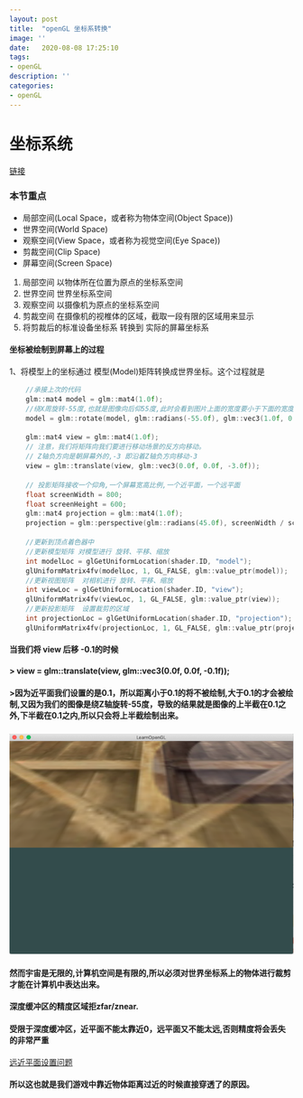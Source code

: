 ```yaml
---
layout: post
title:  "openGL 坐标系转换"
image: ''
date:   2020-08-08 17:25:10
tags:
- openGL
description: ''
categories: 
- openGL
---
```


# 坐标系统
[链接](https://learnopengl-cn.github.io/01%20Getting%20started/08%20Coordinate%20Systems/)
### 本节重点
* 局部空间(Local Space，或者称为物体空间(Object Space))
* 世界空间(World Space)
* 观察空间(View Space，或者称为视觉空间(Eye Space))
* 剪裁空间(Clip Space)
* 屏幕空间(Screen Space)

1. 局部空间 以物体所在位置为原点的坐标系空间
2. 世界空间 世界坐标系空间
3. 观察空间 以摄像机为原点的坐标系空间
4. 剪裁空间 在摄像机的视椎体的区域，截取一段有限的区域用来显示
5. 将剪裁后的标准设备坐标系 转换到 实际的屏幕坐标系


#### 坐标被绘制到屏幕上的过程
1、将模型上的坐标通过 模型(Model)矩阵转换成世界坐标。这个过程就是

```c
    //承接上次的代码
    glm::mat4 model = glm::mat4(1.0f);
    //绕X周旋转-55度,也就是图像向后仰55度,此时会看到图片上面的宽度要小于下面的宽度
    model = glm::rotate(model, glm::radians(-55.0f), glm::vec3(1.0f, 0.0f, 0.0f));
    
    glm::mat4 view = glm::mat4(1.0f);
    // 注意，我们将矩阵向我们要进行移动场景的反方向移动。
    // Z轴负方向是朝屏幕外的,-3 即沿着Z轴负方向移动-3
    view = glm::translate(view, glm::vec3(0.0f, 0.0f, -3.0f));
    
    // 投影矩阵接收一个仰角,一个屏幕宽高比例,一个近平面，一个远平面
    float screenWidth = 800;
    float screenHeight = 600;
    glm::mat4 projection = glm::mat4(1.0f);
    projection = glm::perspective(glm::radians(45.0f), screenWidth / screenHeight, 0.1f, 100.0f);
    
    //更新到顶点着色器中
    //更新模型矩阵 对模型进行 旋转、平移、缩放
    int modelLoc = glGetUniformLocation(shader.ID, "model");
    glUniformMatrix4fv(modelLoc, 1, GL_FALSE, glm::value_ptr(model));
    //更新视图矩阵  对相机进行 旋转、平移、缩放
    int viewLoc = glGetUniformLocation(shader.ID, "view");
    glUniformMatrix4fv(viewLoc, 1, GL_FALSE, glm::value_ptr(view));
    //更新投影矩阵  设置裁剪的区域
    int projectionLoc = glGetUniformLocation(shader.ID, "projection");
    glUniformMatrix4fv(projectionLoc, 1, GL_FALSE, glm::value_ptr(projection));
```
#### 当我们将 view 后移 -0.1的时候
#### > view = glm::translate(view, glm::vec3(0.0f, 0.0f, -0.1f));
#### >因为近平面我们设置的是0.1，所以距离小于0.1的将不被绘制,大于0.1的才会被绘制,又因为我们的图像是绕Z轴旋转-55度，导致的结果就是图像的上半截在0.1之外,下半截在0.1之内,所以只会将上半截绘制出来。
###
![图片](..\assets\img\opengl\project_near_far.png)
#### 然而宇宙是无限的,计算机空间是有限的,所以必须对世界坐标系上的物体进行裁剪才能在计算机中表达出来。
#### 深度缓冲区的精度区域拒zfar/znear.
#### 受限于深度缓冲区，近平面不能太靠近0，远平面又不能太远,否则精度将会丢失的非常严重
[远近平面设置问题](https://www.opengl.org/archives/resources/faq/technical/depthbuffer.htm)
#### 所以这也就是我们游戏中靠近物体距离过近的时候直接穿透了的原因。